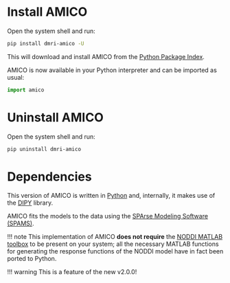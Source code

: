 # Install AMICO

Open the system shell and run:

```bash
pip install dmri-amico -U
```

This will download and install AMICO from the [Python Package Index](https://pypi.org).

AMICO is now available in your Python interpreter and can be imported as usual:

```python
import amico
```

# Uninstall AMICO

Open the system shell and run:

```bash
pip uninstall dmri-amico
```
# Dependencies

This version of AMICO is written in [Python](https://www.python.org/) and, internally, it makes use of the [DIPY](http://dipy.org) library.

AMICO fits the models to the data using the [SPArse Modeling Software (SPAMS)](http://spams-devel.gforge.inria.fr).

!!! note
    This implementation of AMICO **does not require** the [NODDI MATLAB toolbox](http://mig.cs.ucl.ac.uk/index.php?n=Download.NODDI) to be present on your system; all the necessary MATLAB functions for generating the response functions of the NODDI model have in fact been ported to Python.

!!! warning
    This is a feature of the new v2.0.0!
